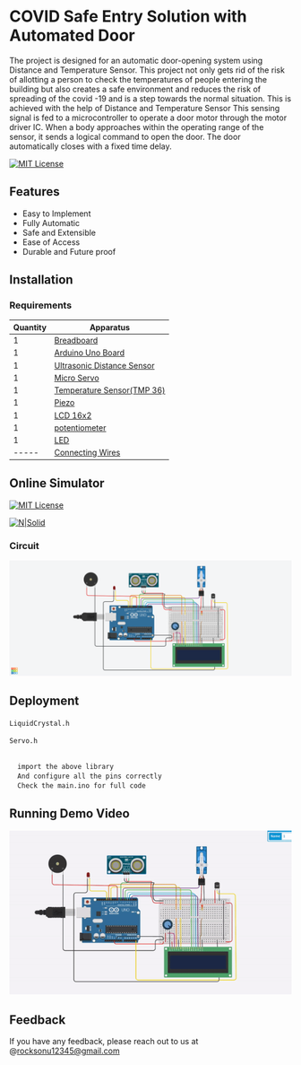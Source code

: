 # COVID Safe Entry Solution with Automated Door

The project is designed for an automatic door-opening system using Distance and
Temperature Sensor. This project not only gets rid of the risk of allotting a person to check the temperatures of people entering the building but also creates a safe environment and reduces the risk of spreading of the covid -19
and is a step towards the normal situation. This is achieved with the help of Distance and
Temperature Sensor This sensing signal is fed to a microcontroller to operate a door motor through the motor driver IC. When a body approaches within the operating range of the sensor, it sends a logical command to open the door. The door automatically closes with a fixed time delay. 

[![MIT License](https://img.shields.io/badge/Arduino-Latest-green.svg)](https://www.arduino.cc/)


## Features

- Easy to Implement
- Fully Automatic
- Safe and Extensible
- Ease of Access
- Durable and Future proof

## Installation
### Requirements


| Quantity | Apparatus |
| ------ | ------ |
| 1 | [Breadboard](https://amzn.eu/d/6m54xhz)|
| 1 | [Arduino Uno Board](https://store.arduino.cc/products/arduino-uno-rev3/)|
| 1 | [Ultrasonic Distance Sensor](https://amzn.eu/d/ik9DgVk)|
| 1 | [Micro Servo](https://amzn.eu/d/8FxPWJT)|
| 1 | [Temperature Sensor(TMP 36)](https://www.tanotis.com/products/genuine-sparkfun-temperature-sensor-tmp36)|
| 1 | [Piezo](https://sensorkit.arduino.cc/sensorkit/module/lessons/lesson/04-the-buzzer)|
| 1 | [LCD 16x2](https://www.amazon.in/Generic-JCE-16X2-Lcd-Display/dp/B00OVY28M4)|
| 1 | [potentiometer](https://www.amazon.in/dp/B07L3VW43Y?_encoding=UTF8&psc=1&ref_=cm_sw_r_cp_ud_dp_6NYQPQWW6699TDS63GBZ)|
| 1 | [LED](https://amzn.eu/d/dDvKjQi)|
| ----- | [Connecting Wires](https://amzn.eu/d/7YOgh7g)|

## Online Simulator 
[![MIT License](https://img.shields.io/badge/Tinkercad-Circuit-orange.svg)](https://www.tinkercad.com/)

[![N|Solid](https://img.icons8.com/color/48/arduino.png)](https://nodesource.com/products/nsolid)

### Circuit 

![Screenshot](720x720.png)

## Deployment
`LiquidCrystal.h`

`Servo.h`



```bash

  import the above library 
  And configure all the pins correctly
  Check the main.ino for full code

```

## Running Demo Video
![](testvideo.gif)


## Feedback

If you have any feedback, please reach out to us at @rocksonu12345@gmail.com


